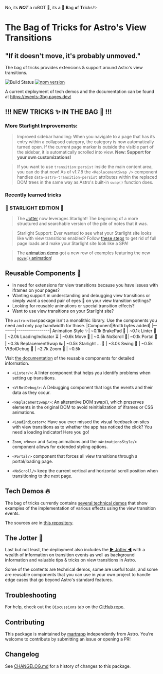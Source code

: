 No, its **_NOT_** a roBOT 🤖, its a 👜 <b>B</b>ag <b>o</b>f <b>T</b>ricks!✨

# **The Bag of Tricks** for Astro's **View Transitions**
## "If it doesn't move, it's probably unmoved."

The bag of tricks provides extensions & support around Astro's view transitions.

![Build Status](https://github.com/martrapp/astro-vtbot/actions/workflows/run-tests.yml/badge.svg)
[![npm version](https://img.shields.io/npm/v/astro-vtbot)](https://www.npmjs.com/package/astro-vtbot)

A current deployment of tech demos and the documentation can be found at https://events-3bg.pages.dev/

## !!! NEW TRICKS ✨ IN THE BAG 👜 !!!

### More Starlight Improvements: ###
> Improved sidebar handling: When you navigate to a page that has its entry within a collapsed category, the category is now automatically turned open. If the current page marker is outside the visible
part of the sidebar, it is automatically scrolled into view. **New: Support for your own customizations!**

> If you want to use `transition:persist` inside the main content area, you can do that now! As of v1.7.8 the `<ReplacementSwap />` component handles `data-astro-transition-persist` attributes within the replaced DOM trees in the same way as Astro's built-in `swap()` function does.

### Recently learned tricks ##

### 🌟 STARLIGHT EDITION 🌟
> The [Jotter](https://events-3bg.pages.dev/jotter/) now leverages Starlight! The beginning of a more structured and searchable version of the pile of notes that it was.

> Starlight Support: Ever wanted to see what your Starlight site looks like with view transitions enabled? Follow [these steps](https://events-3bg.pages.dev/jotter/starlight/guide/) to get rid of full page loads and make your Starlight site look like a SPA!


> The [animation demo](https://events-3bg.pages.dev/animations/one/) got a new row of examples featuring the new [`move()` animation](https://events-3bg.pages.dev/library/Move/)!


## Reusable Components 🧩

- In need for extensions for view transitions because you have issues with iframes on your pages?
- Wanting support in understanding and debugging view transitions or simply want a second pair of eyes 👀 on your view transition settings?
- Looking for reusable animations or special transition effects?
- Want to use view transitions on your Starlight site?

The `astro-vtbot`package isn't a monolithic library. Use the components you need and only pay bandwidth for those.
|Component|Brotli bytes added|
|-------|-----------------|
Animation Style ✨| ~0.1k
BrakePad 🦥 | ~0.1k
Linter 🧹 | ~2.0k
LoadingIndicator ⏳ | ~0.6k
Move 🚟 | ~0.5k
NoScroll 📜| ~0.1k
Portal 🚪 | ~0.3k
ReplacementSwap ↹ | ~0.5k
Starlight &hellip; 🌟 | ~3.0k
Swing 🎷 | ~0.5k
VtBotDebug 🐛 | ~2.7k
Zoom 🔎 | ~0.5k

Visit [the documentation](https://events-3bg.pages.dev/components/) of the reusable components for detailed information.

- `<Linter/>`: A linter component that helps you identify problems when setting up transitions.

- `<VtBotDebug/>`: A Debugging component that logs the events and their data as they occur.

- `<ReplacementSwap/>`: An alterantive DOM swap(), which preserves elements in the original DOM to avoid reinitialization of iframes or CSS animations.

- `<LoadIndicator>`: Have you ever missed the visual feedback on sites with view transitions as to whether the app has noticed the click? You need a loading indicator! Here you go!

- `Zoom`, `<Move>` and `Swing` animations and the `<AnimationsStyle/>` component allows for extended styling options.

- `<Portal/>` component that forces all view transitions through a portal/loading page.

- `<NoScroll/>` keep the current vertical and horizontal scroll position when transitioning to the next page.

## Tech Demos 🔥

The bag of tricks currently contains [several technical demos](https://events-3bg.pages.dev/demos/) that show examples of the implementation of various effects using the view transition events.

The sources are in [this repository](https://github.com/martrapp/astro-vtbot-website).

## The Jotter 📓

Last but not least, the deployment also includes the [▶ Jotter ◀](https://events-3bg.pages.dev/jotter/) with a wealth of information on transition events as well as background information and valuable tips & tricks on view transitions in Astro.

Some of the contents are technical demos, some are useful tools, and some are reusable components that you can use in your own project to handle edge cases that go beyond Astro's standard features.

## Troubleshooting

For help, check out the `Discussions` tab on the [GitHub repo](https://github.com/martrapp/astro-vtbot/discussions).

## Contributing

This package is maintained by [martrapp](https://github.com/martrapp) independently from Astro. You're welcome to contribute by submitting an issue or opening a PR!

## Changelog

See [CHANGELOG.md](https://github.com/martrapp/astro-vtbot/blob/main/CHANGELOG.md) for a history of changes to this package.
